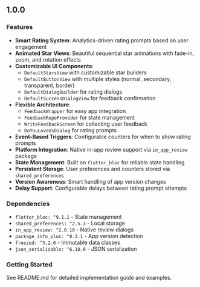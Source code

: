 ## 1.0.0

### Features

* **Smart Rating System**: Analytics-driven rating prompts based on user engagement
* **Animated Star Views**: Beautiful sequential star animations with fade-in, zoom, and rotation effects
* **Customizable UI Components**: 
  - `DefaultStarsView` with customizable star builders
  - `DefaultButtonView` with multiple styles (normal, secondary, transparent, border)
  - `DefaultDialogBuilder` for rating dialogs
  - `DefaultSuccessDialogView` for feedback confirmation
* **Flexible Architecture**:
  - `FeedbackWrapper` for easy app integration
  - `FeedbackRepoProvider` for state management
  - `WriteFeedbackScreen` for collecting user feedback
  - `DoYouLoveUsDialog` for rating prompts
* **Event-Based Triggers**: Configurable counters for when to show rating prompts
* **Platform Integration**: Native in-app review support via `in_app_review` package
* **State Management**: Built on `flutter_bloc` for reliable state handling
* **Persistent Storage**: User preferences and counters stored via `shared_preferences`
* **Version Awareness**: Smart handling of app version changes
* **Delay Support**: Configurable delays between rating prompt attempts

### Dependencies

* `flutter_bloc: ^9.1.1` - State management
* `shared_preferences: ^2.5.3` - Local storage
* `in_app_review: ^2.0.10` - Native review dialogs
* `package_info_plus: ^8.3.1` - App version detection
* `freezed: ^3.2.0` - Immutable data classes
* `json_serializable: ^6.10.0` - JSON serialization

### Getting Started

See README.md for detailed implementation guide and examples.
